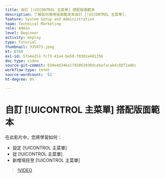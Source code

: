 ```yaml
---
title: 自訂 [!UICONTROL 主菜單] 搭配版面範本
description: 了解如何使用版面範本來自訂 [!UICONTROL 主菜單].
feature: System Setup and Administration
team: Technical Marketing
role: Admin
level: Beginner
activity: deploy
type: Tutorial
thumbnail: 335073.jpeg
kt: 8760
exl-id: 5fa4e251-fcf3-41a4-be50-f0302a481358
doc-type: video
source-git-commit: 650e4d346e1792863930dcebafacab4c88f2a8bc
workflow-type: tm+mt
source-wordcount: '51'
ht-degree: 0%

---
```


# 自訂 [!UICONTROL 主菜單] 搭配版面範本

在此影片中，您將學習如何：

* 設定 [!UICONTROL 主菜單]
* 從 [!UICONTROL 主菜單]
* 新增項目至 [!UICONTROL 主菜單]


>[!VIDEO](https://video.tv.adobe.com/v/335073/?quality=12&learn=on)
